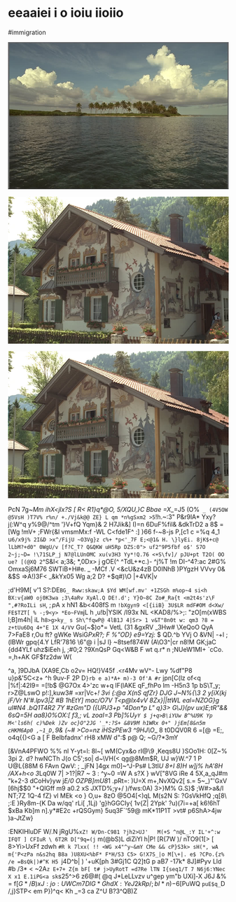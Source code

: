 # eeaaiei i o ioiu iioiio

<wd-tags>#immigration</wd-tags>

![](img/kodim13.jpg)

![](img/kodim18.jpg)

![](img/kodim18.jpg)

PcN 7g~_Mm ihX<jlx?S [ R< R1}q*@O, 5/XQU,}C Bbae =X__=J5 (O%` _ (4V5OW @5VsH )T7V% r%n/ +./Vj&k@@ ZE} L qm *n%gSxm2 >5`!h.~:3" P&r9lA* Yxy?j(:W^q y%9@/^tm '}V+fQ Yqm}& 2 H7Jik&] I)=n 6DuF%fil& &dkTrD2 a 8$ =\[Wg !mV+ ;FWr{&l vmsmMx:f -WL C<fde1F^ :] }66 f-~8-js P,[c1 c =%q 4_1 u`6/x9j% 2I&D >x^/FijU ~O3Vg}z c%+ *p<'_7F E;<@1& H. \}lyEi. 8jK$+c@ lLbM?+d0" 0WgU/v [f?C_T? Q&QKW uH5Rp DZS:0"> uf2"9P5fbf o$' S7O 2~j;~D= !\71SLP_j N7@lLUnOMC xu(v3H3 Yy*!Q.76 <+S\fv]/ pJU+pt T2O( OO ue? [(@XQ 2`^S&I< a;3&; *,0Dx> j gOE(^ ^TdL+*c.)- ^j%T !m DI-^4?:ac 2#G% OmxaSj6M76 SWTiB+H#e. _ -MCf .V <&cU&z4zB D0INhB )PYgzH VVvy 0& &$S =>A!)3F< _&kYx05 Wg a;2 D? +$q#)\O |+4VK|v

;d'H9M[ v'1 S?:DE`BG_ Rww:skaw;A $Yd WM[wf.mv' +1ZSGh m%op~4 si<h BX:v{aW0 oj0K3wa ;3\4aRv XyAl.Q DE!.d'; Y}O~8C Zo#_Ra{t <m2t4s'z\F ",#?RoILi sH`, $;p$A x hN1 &b<408fS m `!bXgyn9 <[{iiB} 3U$LR mdF#OM d<Xw/ FE$TZT[ % -;9<y> *Eo~FVm`jL h ,u!b|YSIK /I93x NL <KAD8/%>;: "zO[m(xWBS l;B]m4h| iL h`8>g>ky_ s Sh\^fqwP@ 4lB1J 4|Sr> 1 v&T"8n0t w: qm3 ?8 = z+tUu6Dq 4+"E 1X 4/V`v Gu{~$)o*= VetL (31 &gxRV _3Hw# \XeQoO QyA 7>FaE8 r,Ou ft? gWKe WsiG*PxR?; F %"OD} e9=Yzj:* $ QD.^b  YVj O &VN| -+l ;(lBWr gpq{4.Y LfR'7816 \6"@ i |sJ l} ~8tsef874W (A\O3^|cr n8!M GK;jaC {dd4YLf uhz$iEeh j, ;#0;2 ?9XnQsP Gq<W&B F wt q.r* n ;NUeW1MI+ `cCo. =,h+AK GF$fz2dw W(

^a, ]9DJbA (XA9E,Cb o2v= HQ!}V45f .<r4Mv wV^- Lwy %df"P8 u}p&'5C<z+ ^h 9uv-F 2P D`}rb e a)*A+ m)-3 Of'A #r` jpn[C(lz of<q |%f|:42I9= =[!b$ @G7Ox 4>'zc w+q lF(lAKE qF_fhPo lm -H5n3 1p bS\T_y; r>Z@LswO p!:],kuw3# =xr|Vc+_! 3vi {:@a X(nS qfZr} DJG J~N%{\3 2 y[i*X(kj jF/Vr N'#.lpv3|Z #B 1hEt*Y] mac/O7V T<p@lx4vV 8Zx}||ttWL eal=NZOG}g ul#N4 .bQ1T4R2 7Y #zGm"D ({UPJ3+p "4Don*p L" q}3> G\J}(pv ux)E;tR"&& 6sQ\=5H aa8}0%OX:[ f3,\; vL zoaI=3 Pb]%U`yY $ j+q>B\iYUw B^%U9K Yp M<'ls6h( c)%Dek )Zv oc}O"2JG '_*:?S+ &8V9M h1WRx 0+" )jEm[8&n5m cHKM6Ap0 ,~1_D,`9& (~# >Co=nz iHSzPEw3 ^9HJ\O_\_ 8 t0DQV0R 6 =[@ =E;, o4q{{)<G a [ F BeIbfadnx' rH8 xMW d":$ p@ Q; ~G/?*3mY

[&VnA4PFWO %% nl Y-yt=l: 8l~[ wM(Cyx&o rI@\9 ,Keqs8U }SOo1H: 0[Z~% 3pi 2. d? hwNCTh J(o C5';so|  d~\VH(< qg@8Mm$R,  UJ w}W.^7 1 P U@L\{88M 6 FAvn QwV: ; _jFN ]4gx m0]~^J-Ps# L3tI*U 8+I 8)H w]j% hA'8H /AX+h<o 3*Lq0W 7| >1?|R7 ~ 3 : ^y~0 =W A s?X } wV["8VG iRe 4 5X,a_qJ#m "k+2-3 dCoHv}yw j*E/0 OZPB]mU8*1 .pRt=: )U=X m+,NvXQv2[ s.= 5~_)"'GxV [6hj$$0 "+QlGff m9  a0.2 xS JXTD%;y+/ )/fws:0A) 3>}M% G.S}\$ ;W#>a&/l NT;7Z 1Q-4 fZ} vl MEk <o } O,u+ 8zO @5O4[<)qL M(s2N S: ?GsVkHfQ ;q[8\ ;:E }Ry8m-{K Da w/qq' rLi[ ,1Lj) 'g}hGGCIy{ 1v{Z| 2Ypk' ?u)(7i=+a[ k6!6hT $xBa Kb]m   n].y*#E2c +rQSGym} 5uq3F`'59@ mK*11P1T >vt# p6ShA>4jw )a-JtZw}

:ENKIHluDF W/.N jRgU%`xZ! W/Dn-C981 ?jh2>UJ'   M(+S ^n@L_:Y IL'+^:w IFQT ] CFIuR \ 6T2R D["9q=(j` m(@bS)L diZiYl h|P! [R{7W )/ nTO9\(1[> [ 8>Yi>UxFf zdwh `#R k 7lxx( !! <WG x4"^y~&mY CMe && cP}S3k> sH(*, wA m{'P<zPa n&s2hq B8a )U8XU<%bF* F*H/S3 C5> G!X7S_|o M[\+|. e$ ?CPo.{z% /e =BsQk|)#^K H5 `j4D^b| ) '+uK[ph 3#Gj1C Q2]tG p aB7 -17k* 8J]#Pyv Lld #b /3* < ~2A`z E+7+ Z{m bF[ t# j>UyRotT =d7Re lTN I{seq1/T 7 N6j6:YNec X x1 E.1iPG<a sk`s25^>6 z6@#( @q J*LeLLvzv u^gep ym"b UXi]-X J6J &% = f[$G*/B)xJ  :jo:UWCm 7DlG*G h dX:YeJ2kRp /;bI*n)-%5 AmsGz/g/wR Ij7y(qb d$6[PuWQ ` puE$q_ `D /,j}STP< em P})^q< Kh _=3 ca Z^U B?3^QB)Z